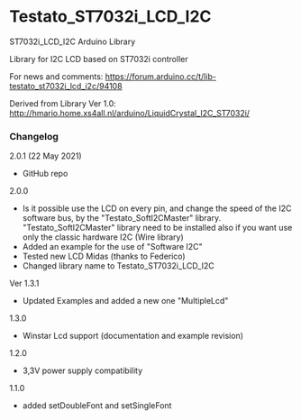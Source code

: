 # Testato_ST7032i_LCD_I2C
ST7032i_LCD_I2C Arduino Library

Library for I2C LCD based on ST7032i controller

For news and comments: https://forum.arduino.cc/t/lib-testato_st7032i_lcd_i2c/94108

Derived from Library Ver 1.0: http://hmario.home.xs4all.nl/arduino/LiquidCrystal_I2C_ST7032i/

### Changelog
2.0.1 (22 May 2021)
- GitHub repo

2.0.0
- Is it possible use the LCD on every pin, and change the speed of the I2C software bus, by the "Testato_SoftI2CMaster" library. "Testato_SoftI2CMaster" library need to be installed also if you want use only the classic hardware I2C (Wire library)
- Added an example for the use of "Software I2C"
- Tested new LCD Midas (thanks to Federico)
- Changed library name to Testato_ST7032i_LCD_I2C

Ver 1.3.1
- Updated Examples and added a new one "MultipleLcd"

1.3.0
- Winstar Lcd support (documentation and example revision)

1.2.0
- 3,3V power supply compatibility

1.1.0
- added setDoubleFont and setSingleFont
